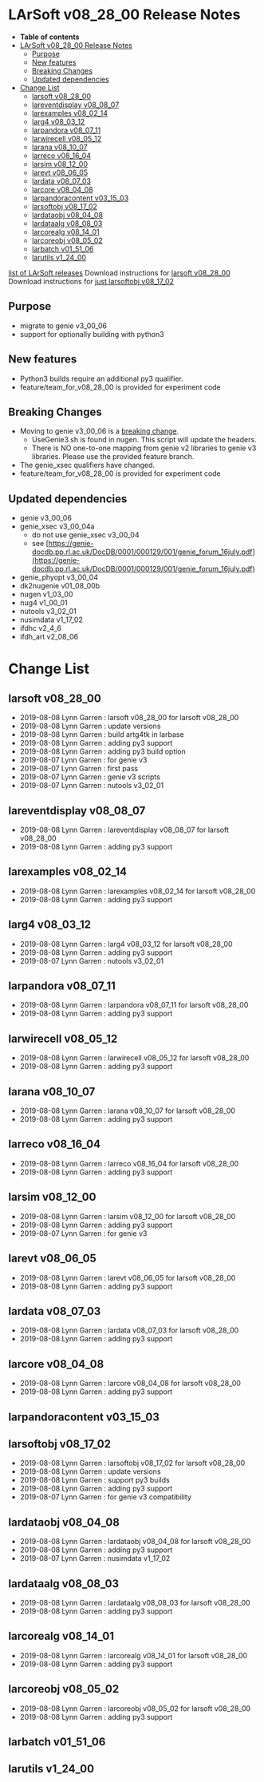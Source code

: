 LArSoft v08_28_00 Release Notes
======================================================================

-   **Table of contents**
-   [LArSoft v08_28_00 Release Notes](#LArSoft-v08_28_00-Release-Notes)
    -   [Purpose](#Purpose)
    -   [New features](#New-features)
    -   [Breaking Changes](#Breaking-Changes)
    -   [Updated dependencies](#Updated-dependencies)
-   [Change List](#Change-List)
    -   [larsoft v08_28_00](#larsoft-v08_28_00)
    -   [lareventdisplay v08_08_07](#lareventdisplay-v08_08_07)
    -   [larexamples v08_02_14](#larexamples-v08_02_14)
    -   [larg4 v08_03_12](#larg4-v08_03_12)
    -   [larpandora v08_07_11](#larpandora-v08_07_11)
    -   [larwirecell v08_05_12](#larwirecell-v08_05_12)
    -   [larana v08_10_07](#larana-v08_10_07)
    -   [larreco v08_16_04](#larreco-v08_16_04)
    -   [larsim v08_12_00](#larsim-v08_12_00)
    -   [larevt v08_06_05](#larevt-v08_06_05)
    -   [lardata v08_07_03](#lardata-v08_07_03)
    -   [larcore v08_04_08](#larcore-v08_04_08)
    -   [larpandoracontent v03_15_03](#larpandoracontent-v03_15_03)
    -   [larsoftobj v08_17_02](#larsoftobj-v08_17_02)
    -   [lardataobj v08_04_08](#lardataobj-v08_04_08)
    -   [lardataalg v08_08_03](#lardataalg-v08_08_03)
    -   [larcorealg v08_14_01](#larcorealg-v08_14_01)
    -   [larcoreobj v08_05_02](#larcoreobj-v08_05_02)
    -   [larbatch v01_51_06](#larbatch-v01_51_06)
    -   [larutils v1_24_00](#larutils-v1_24_00)

[list of LArSoft releases](LArSoft_release_list)
Download instructions for [larsoft v08_28_00](http://scisoft.fnal.gov/scisoft/bundles/larsoft/v08_28_00/larsoft-v08_28_00.html)
Download instructions for [just larsoftobj v08_17_02](http://scisoft.fnal.gov/scisoft/bundles/larsoftobj/v08_17_02/larsoftobj-v08_17_02.html)

Purpose
--------------------

-   migrate to genie v3_00_06
-   support for optionally building with python3

New features
------------------------------

-   Python3 builds require an additional py3 qualifier.
-   feature/team_for_v08_28_00 is provided for experiment code

Breaking Changes
--------------------------------------

-   Moving to genie v3_00_06 is a [breaking change](Breaking_Changes#genie-v3_00_06).
    -   UseGenie3.sh is found in nugen. This script will update the headers.
    -   There is NO one-to-one mapping from genie v2 libraries to genie v3 libraries. Please use the provided feature branch.
-   The genie_xsec qualifiers have changed.
-   feature/team_for_v08_28_00 is provided for experiment code

Updated dependencies
----------------------------------------------

-   genie v3_00_06
-   genie_xsec v3_00_04a
    -   do not use genie_xsec v3_00_04
    -   see [https://genie-docdb.pp.rl.ac.uk/DocDB/0001/000129/001/genie_forum_16july.pdf](https://genie-docdb.pp.rl.ac.uk/DocDB/0001/000129/001/genie_forum_16july.pdf)
-   genie_phyopt v3_00_04
-   dk2nugenie v01_08_00b
-   nugen v1_03_00
-   nug4 v1_00_01
-   nutools v3_02_01
-   nusimdata v1_17_02
-   ifdhc v2_4_6
-   ifdh_art v2_08_06

Change List
============================

larsoft v08_28_00
------------------------------------------

-   2019-08-08 Lynn Garren : larsoft v08_28_00 for larsoft v08_28_00
-   2019-08-08 Lynn Garren : update versions
-   2019-08-08 Lynn Garren : build artg4tk in larbase
-   2019-08-08 Lynn Garren : adding py3 support
-   2019-08-08 Lynn Garren : adding py3 build option
-   2019-08-07 Lynn Garren : for genie v3
-   2019-08-07 Lynn Garren : first pass
-   2019-08-07 Lynn Garren : genie v3 scripts
-   2019-08-07 Lynn Garren : nutools v3_02_01

lareventdisplay v08_08_07
----------------------------------------------------------

-   2019-08-08 Lynn Garren : lareventdisplay v08_08_07 for larsoft v08_28_00
-   2019-08-08 Lynn Garren : adding py3 support

larexamples v08_02_14
--------------------------------------------------

-   2019-08-08 Lynn Garren : larexamples v08_02_14 for larsoft v08_28_00
-   2019-08-08 Lynn Garren : adding py3 support

larg4 v08_03_12
--------------------------------------

-   2019-08-08 Lynn Garren : larg4 v08_03_12 for larsoft v08_28_00
-   2019-08-08 Lynn Garren : adding py3 support
-   2019-08-07 Lynn Garren : nutools v3_02_01

larpandora v08_07_11
------------------------------------------------

-   2019-08-08 Lynn Garren : larpandora v08_07_11 for larsoft v08_28_00
-   2019-08-08 Lynn Garren : adding py3 support

larwirecell v08_05_12
--------------------------------------------------

-   2019-08-08 Lynn Garren : larwirecell v08_05_12 for larsoft v08_28_00
-   2019-08-08 Lynn Garren : adding py3 support

larana v08_10_07
----------------------------------------

-   2019-08-08 Lynn Garren : larana v08_10_07 for larsoft v08_28_00
-   2019-08-08 Lynn Garren : adding py3 support

larreco v08_16_04
------------------------------------------

-   2019-08-08 Lynn Garren : larreco v08_16_04 for larsoft v08_28_00
-   2019-08-08 Lynn Garren : adding py3 support

larsim v08_12_00
----------------------------------------

-   2019-08-08 Lynn Garren : larsim v08_12_00 for larsoft v08_28_00
-   2019-08-08 Lynn Garren : adding py3 support
-   2019-08-07 Lynn Garren : for genie v3

larevt v08_06_05
----------------------------------------

-   2019-08-08 Lynn Garren : larevt v08_06_05 for larsoft v08_28_00
-   2019-08-08 Lynn Garren : adding py3 support

lardata v08_07_03
------------------------------------------

-   2019-08-08 Lynn Garren : lardata v08_07_03 for larsoft v08_28_00
-   2019-08-08 Lynn Garren : adding py3 support

larcore v08_04_08
------------------------------------------

-   2019-08-08 Lynn Garren : larcore v08_04_08 for larsoft v08_28_00
-   2019-08-08 Lynn Garren : adding py3 support

larpandoracontent v03_15_03
--------------------------------------------------------------

larsoftobj v08_17_02
------------------------------------------------

-   2019-08-08 Lynn Garren : larsoftobj v08_17_02 for larsoft v08_28_00
-   2019-08-08 Lynn Garren : update versions
-   2019-08-08 Lynn Garren : support py3 builds
-   2019-08-08 Lynn Garren : adding py3 support
-   2019-08-07 Lynn Garren : for genie v3 compatibility

lardataobj v08_04_08
------------------------------------------------

-   2019-08-08 Lynn Garren : lardataobj v08_04_08 for larsoft v08_28_00
-   2019-08-08 Lynn Garren : adding py3 support
-   2019-08-07 Lynn Garren : nusimdata v1_17_02

lardataalg v08_08_03
------------------------------------------------

-   2019-08-08 Lynn Garren : lardataalg v08_08_03 for larsoft v08_28_00
-   2019-08-08 Lynn Garren : adding py3 support

larcorealg v08_14_01
------------------------------------------------

-   2019-08-08 Lynn Garren : larcorealg v08_14_01 for larsoft v08_28_00
-   2019-08-08 Lynn Garren : adding py3 support

larcoreobj v08_05_02
------------------------------------------------

-   2019-08-08 Lynn Garren : larcoreobj v08_05_02 for larsoft v08_28_00
-   2019-08-08 Lynn Garren : adding py3 support

larbatch v01_51_06
--------------------------------------------

larutils v1_24_00
------------------------------------------
